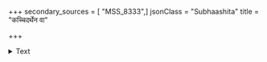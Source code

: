+++
secondary_sources = [ "MSS_8333",]
jsonClass = "Subhaashita"
title = "कच्चिदर्थेन वा"

+++

<details><summary>Text</summary>

कच्चिदर्थेन वा धर्मम् अर्थं धर्मेण वा पुनः।  
उभौ वा प्रीतिलोभेन कामेन न विबाधसे॥
</details>
